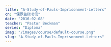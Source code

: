 ```yaml
---
title: "A-Study-of-Pauls-Imprisonment-Letters"
cn: "保罗监狱书信"
date: "2016-02-08"
teacher: "Pastor Beckman"
series: "Diploma"
imag: "/images/course/default-course.png"
slug: "A-Study-of-Pauls-Imprisonment-Letters"
---
```

